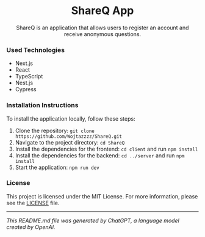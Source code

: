 <p align="center">
 <h1 align="center">ShareQ App</h2>
 <p align="center">ShareQ is an application that allows users to register an account and receive anonymous questions.</p>
</p>

### Used Technologies

- Next.js
- React
- TypeScript
- Nest.js
- Cypress

### Installation Instructions

To install the application locally, follow these steps:

1. Clone the repository: `git clone https://github.com/Wojtazzzz/ShareQ.git`
2. Navigate to the project directory: `cd ShareQ`
3. Install the dependencies for the frontend: `cd client` and run `npm install`
4. Install the dependencies for the backend: `cd ../server` and run `npm install`
5. Start the application: `npm run dev`

### License

This project is licensed under the MIT License. For more information, please see the [LICENSE](LICENSE) file.

---

*This README.md file was generated by ChatGPT, a language model created by OpenAI.*
